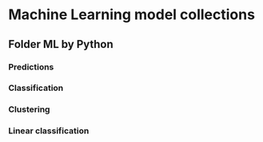 # Machine Learning model collections
## Folder ML by Python
### Predictions
### Classification
### Clustering
### Linear classification
